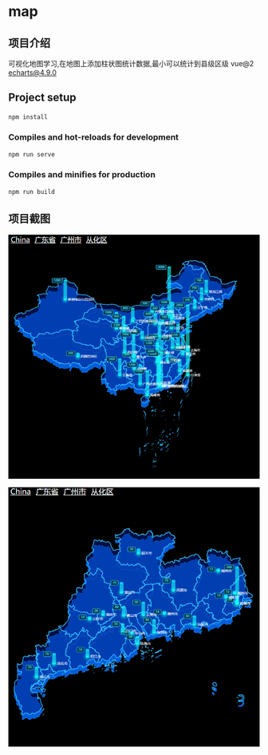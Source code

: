 # map

## 项目介绍
可视化地图学习,在地图上添加柱状图统计数据,最小可以统计到县级区级
vue@2
echarts@4.9.0

## Project setup
```
npm install
```

### Compiles and hot-reloads for development
```
npm run serve
```

### Compiles and minifies for production
```
npm run build
```

## 项目截图
![image](https://github.com/pan-0909/mapDemo/blob/master/src/images/1700650882258.jpg)

![image](https://github.com/pan-0909/mapDemo/blob/master/src/images/1700650901195.jpg)
